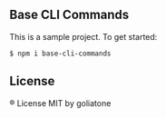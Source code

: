 ## Base CLI Commands

This is a sample project. To get started:

```
$ npm i base-cli-commands
```

## License
® License MIT by goliatone
